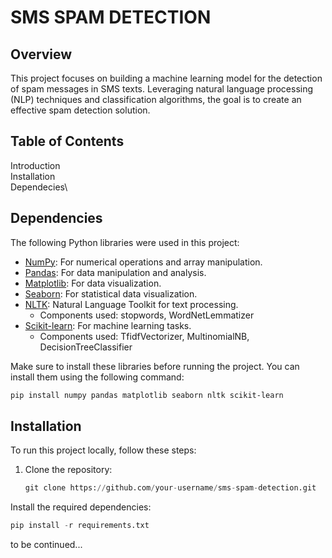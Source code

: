# SMS SPAM DETECTION 

## Overview 
This project focuses on building a machine learning model for the detection of spam messages in SMS texts. Leveraging natural language processing (NLP) techniques and classification algorithms, the goal is to create an effective spam detection solution.

## Table of Contents 

Introduction\
Installation\
Dependecies\


## Dependencies

The following Python libraries were used in this project:

- [NumPy](https://numpy.org/): For numerical operations and array manipulation.
- [Pandas](https://pandas.pydata.org/): For data manipulation and analysis.
- [Matplotlib](https://matplotlib.org/): For data visualization.
- [Seaborn](https://seaborn.pydata.org/): For statistical data visualization.
- [NLTK](https://www.nltk.org/): Natural Language Toolkit for text processing.
  - Components used: stopwords, WordNetLemmatizer
- [Scikit-learn](https://scikit-learn.org/): For machine learning tasks.
  - Components used: TfidfVectorizer, MultinomialNB, DecisionTreeClassifier

Make sure to install these libraries before running the project. You can install them using the following command:

```bash
pip install numpy pandas matplotlib seaborn nltk scikit-learn
``` 
## Installation

To run this project locally, follow these steps:

1. Clone the repository:
   ```python
   git clone https://github.com/your-username/sms-spam-detection.git
   
Install the required dependencies:
```python
pip install -r requirements.txt
```
to be continued...
